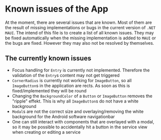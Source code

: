 ﻿# Known issues of the App
At the moment, there are several issues that are known. Most of them are the result of missing implementations or bugs in the current version of `.NET MAUI`.
The intend of this file is to create a list of all known issues. They may be fixed automatically when the missing implementation is added to `MAUI` or the bugs are
fixed. However they may also not be resolved by themselves.

## The currently known issues
* Focus handling for `Entry` is currently not implemented. Therefore the validation of the `Entry`s content may not get triggered
* `CornerRadius` is currently not working for `ImageButton`, so all `ImageButton`s in the application are rects. As soon as this is fixed/implemented they will be round
* Changing the `BackgroundColor` of a `Button` or `ImageButton` removes the "ripple" effekt. This is why all `ImageButton`s do not have a white background
* `Modal`s are not the correct size and overlaying/removing the white background for the Android software navigationbar
* One can still interact with components that are overlayed with a modal, so it may be possible to accidentally hit a button in the service view when creating or editing a service

